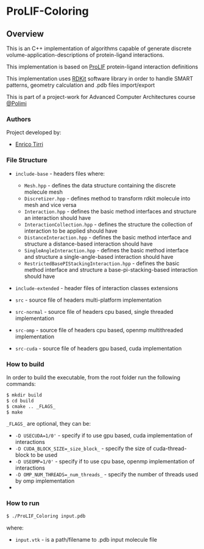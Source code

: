 # ProLIF-Coloring
## Overview

This is an C++ implementation of algorithms capable of generate discrete volume-application-descriptions of protein-ligand interactions.

This implementation is based on [ProLIF](https://github.com/chemosim-lab/ProLIF/) protein-ligand interaction definitions

This implementation uses [RDKit](https://www.rdkit.org/) software library in order to handle SMART patterns, geometry calculation and .pdb files import/export

This is part of a project-work for Advanced Computer Architectures course [@Polimi](https://www.polimi.it/)

### Authors
Project developed by:
- [Enrico Tirri](https://github.com/EnricoTirri)

### File Structure

* `include-base` -  headers files where:
    * `Mesh.hpp` - defines the data structure containing the discrete molecule mesh
    * `Discretizer.hpp` - defines method to transform rdkit molecule into mesh and vice versa
    * `Interaction.hpp` - defines the basic method interfaces and structure an interaction should have
    * `InteractionCollection.hpp` - defines the structure the collection of interaction to be applied should have
    * `DistanceInteraction.hpp` - defines the basic method interface and structure a distance-based interaction should have
    * `SingleAngleInteraction.hpp` - defines the basic method interface and structure a single-angle-based interaction should have
    * `RestrictedBasePIStackingInteraction.hpp` - defines the basic method interface and structure a base-pi-stacking-based interaction should have

* `include-extended` - header files of interaction classes extensions

* `src` - source file of headers multi-platform implementation

* `src-normal` - source file of headers cpu based, single threaded implementation

* `src-omp` - source file of headers cpu based, openmp multithreaded implementation

* `src-cuda` - source file of headers gpu based, cuda implementation

### How to build

In order to build the executable, from the root folder run the following commands:

```bash
$ mkdir build
$ cd build
$ cmake .. _FLAGS_
$ make
```
`_FLAGS_` are optional, they can be:
* `-D USECUDA=1/0'` - specify if to use gpu based, cuda implementation of interactions
* `-D CUDA_BLOCK_SIZE=_size_block_` - specify the size of cuda-thread-block to be used
* `-D USEOMP=1/0'` - specify if to use cpu base, openmp implementation of interactions
* `-D OMP_NUM_THREADS=_num_threads_` - specify the number of threads used by omp implementation
* 
### How to run

```bash
$ ./ProLIF_Coloring input.pdb
```
where:
* `input.vtk` - is a path/filename to .pdb input molecule file